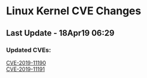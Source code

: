 
# **Linux Kernel CVE Changes**

## Last Update - 18Apr19 06:29

### **Updated CVEs:**

[CVE-2019-11190](cves/CVE-2019-11190)  
[CVE-2019-11191](cves/CVE-2019-11191)  
